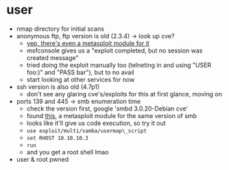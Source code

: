 # user
  - nmap directory for initial scans
  - anonymous ftp, ftp version is old (2.3.4) -> look up cve?
    - [yep, there's even a metasploit module for it](https://www.rapid7.com/db/modules/exploit/unix/ftp/vsftpd_234_backdoor/)
    - msfconsole gives us a "exploit completed, but no session was created message"
    - tried doing the exploit manually too (telneting in and using "USER foo:)" and "PASS bar"), but to no avail
    - start looking at other services for now
  - ssh version is also old (4.7p1)
    - don't see any glaring cve's/exploits for this at first glance, moving on
  - ports 139 and 445 -> smb enumeration time
    - check the version first, google 'smbd 3.0.20-Debian cve'
    - found [this](https://www.exploit-db.com/exploits/16320), a metasploit module for the same version of smb
    - looks like it'll give us code execution, so try it out
    - `use exploit/multi/samba/usermap\_script`
    - `set RHOST 10.10.10.3`
    - `run`
    - and you get a root shell lmao
  - user & root pwned
